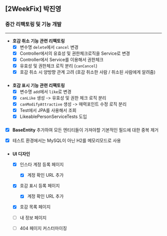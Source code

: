 ## [2WeekFix] 박진영

### 중간 리팩토링 및 기능 개발

---  

- **호감 취소 기능 관련 리팩토링**
  - [x] 변수명 `delete`에서 `cancel` 변경
  - [x] Controller에서의 유효성 및 권한체크로직을 Service로 변경
  - [x] Controller에서 Service를 이용해서 권한체크
  - [x] 유효성 및 권한체크 로직 분리 (`canCancel`)
  - [x] 호감 취소 시 양방향 관계 고려 (호감 취소한 사람 / 취소된 사람에게 알려줌)
###

- **호감 표시 기능 관련 리팩토링**
  - [x] 변수명 `add`에서 `like`로 변경
  - [x] `canLike` 생성 -> 유효성 및 권한 체크 로직 분리
  - [x] `canModifyAttractive` 생성 -> 매력포인트 수정 로직 분리
  - [x] Test에서 JPA를 사용해서 조회
  - [X] LikeablePersonServiceTests 도입
###
- [x] **BaseEntity** 추가하여 모든 엔티티들이 가져야할 기본적인 필드에 대한 중복 제거
- [x] 테스트 환경에서는 MySQL이 아닌 H2를 메모리모드로 사용


### 
- **UI 디자인**
  - [x] 인스타 계정 등록 페이지
    - [x] 계정 확인 URL 추가
  - [x] 호감 표시 등록 페이지 
    - [x] 계정 확인 URL 추가
  - [x] 호감 목록 페이지
  - [ ] 내 정보 페이지
  - [ ] 404 페이지 커스터마이징


